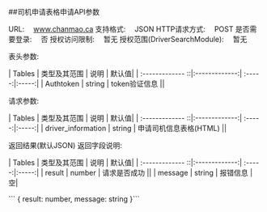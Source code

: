 ##司机申请表格申请API参数

URL:
　www.chanmao.ca
支持格式:
　JSON
HTTP请求方式:
　POST
是否需要登录:
　否
授权访问限制:
　暂无
授权范围(DriverSearchModule):
　暂无

表头参数:

| Tables | 类型及其范围 | 说明 |  默认值|
| :------------- ::|:-------------:| :-----:|:-----:|
| Authtoken | string | token验证信息 ||

请求参数:


| Tables | 类型及其范围 | 说明 |  默认值|
| :------------- ::|:-------------:| :-----:|:-----:|
| driver_information | string | 申请司机信息表格(HTML) ||



返回结果(默认JSON)
返回字段说明:

| Tables | 类型及其范围 | 说明 |  默认值|
| :------------- ::|:-------------:| :-----:|:-----:|
| result | number |  请求是否成功 ||
| message | string | 报错信息 | 空|

<span style="background-color : lightbule">
```
{
    result: number,
    message: string
}```
</span>
